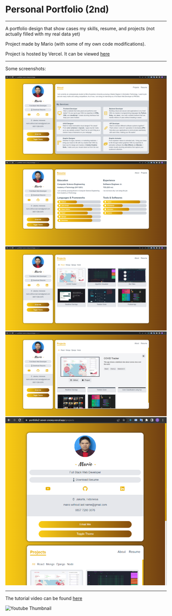 # Personal Portfolio (2nd)

---

A portfolio design that show cases my skills, resume, and projects (not actually filled with my real data yet)

Project made by Mario (with some of my own code modifications).

Project is hosted by Vercel. It can be viewed [here](https://portfolio2-seven-snowy.vercel.app/projects)

---

Some screenshots:

![Part 1 of the project's screenshots](./screenshot1.PNG)
![Part 2 of the project's screenshots](./screenshot2.PNG)
![Part 3 of the project's screenshots](./screenshot3.PNG)
![Part 4 of the project's screenshots](./screenshot4.PNG)
![Part 5 of the project's screenshots](./screenshot5.PNG)

---

The tutorial video can be found [here](https://www.youtube.com/watch?v=atebfXxl9B4)

![Youtube Thumbnail](https://i.ytimg.com/vi/Nhb67Eb98tU/hqdefault.jpg?sqp=-oaymwEXCNACELwBSFryq4qpAwkIARUAAIhCGAE=&rs=AOn4CLAPHPoExOsURWQSf61jXC7FBrqUTQ)